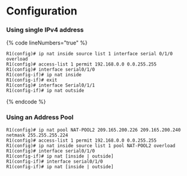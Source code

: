 # Configuration

### Using single IPv4 address

{% code lineNumbers="true" %}
```
R1(config)# ip nat inside source list 1 interface serial 0/1/0 overload
R1(config)# access-list 1 permit 192.168.0.0 0.0.255.255
R1(config)# interface serial0/1/0
R1(config-if)# ip nat inside
R1(config-if)# exit
R1(config)# interface Serial0/1/1
R1(config-if)# ip nat outside
```
{% endcode %}

### Using an Address Pool

```
R1(config)# ip nat pool NAT-POOL2 209.165.200.226 209.165.200.240 netmask 255.255.255.224
R1(config)# access-list 1 permit 192.168.0.0 0.0.255.255
R1(config)# ip nat inside source list 1 pool NAT-POOL2 overload
R1(config)# interface serial0/1/0
R1(config-if)# ip nat [inside | outside]
R1(config-if)# interface serial0/1/0
R1(config-if)# ip nat [inside | outside]
```
